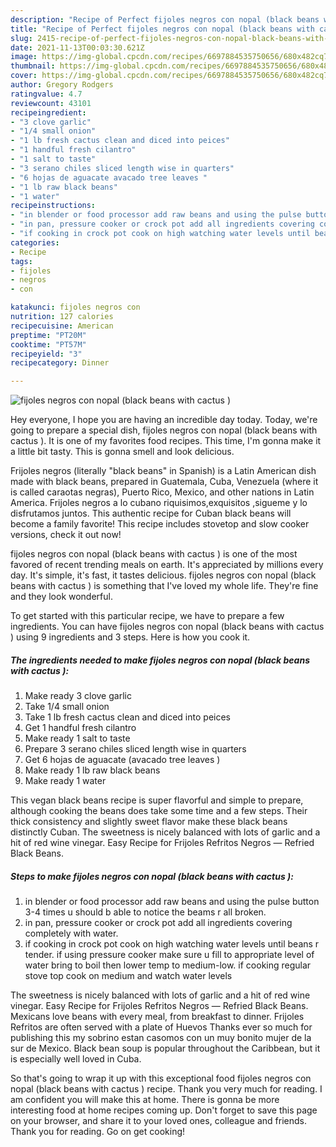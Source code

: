 ```yaml
---
description: "Recipe of Perfect fijoles negros con nopal (black beans with cactus )"
title: "Recipe of Perfect fijoles negros con nopal (black beans with cactus )"
slug: 2415-recipe-of-perfect-fijoles-negros-con-nopal-black-beans-with-cactus
date: 2021-11-13T00:03:30.621Z
image: https://img-global.cpcdn.com/recipes/6697884535750656/680x482cq70/fijoles-negros-con-nopal-black-beans-with-cactus-recipe-main-photo.jpg
thumbnail: https://img-global.cpcdn.com/recipes/6697884535750656/680x482cq70/fijoles-negros-con-nopal-black-beans-with-cactus-recipe-main-photo.jpg
cover: https://img-global.cpcdn.com/recipes/6697884535750656/680x482cq70/fijoles-negros-con-nopal-black-beans-with-cactus-recipe-main-photo.jpg
author: Gregory Rodgers
ratingvalue: 4.7
reviewcount: 43101
recipeingredient:
- "3 clove garlic"
- "1/4 small onion"
- "1 lb fresh cactus clean and diced into peices"
- "1 handful fresh cilantro"
- "1 salt to taste"
- "3 serano chiles sliced length wise in quarters"
- "6 hojas de aguacate avacado tree leaves "
- "1 lb raw black beans"
- "1 water"
recipeinstructions:
- "in blender or food processor add raw beans and using the pulse button 3-4 times u should b able to notice the beams r all broken."
- "in pan, pressure cooker or crock pot add all ingredients covering completely with water."
- "if cooking in crock pot cook on high watching water levels until beans r tender. if using pressure cooker make sure u fill to appropriate level of water bring to boil then lower temp to medium-low. if cooking regular stove top cook on medium and watch water levels"
categories:
- Recipe
tags:
- fijoles
- negros
- con

katakunci: fijoles negros con 
nutrition: 127 calories
recipecuisine: American
preptime: "PT20M"
cooktime: "PT57M"
recipeyield: "3"
recipecategory: Dinner

---
```



![fijoles negros con nopal (black beans with cactus )](https://img-global.cpcdn.com/recipes/6697884535750656/680x482cq70/fijoles-negros-con-nopal-black-beans-with-cactus-recipe-main-photo.jpg)

Hey everyone, I hope you are having an incredible day today. Today, we're going to prepare a special dish, fijoles negros con nopal (black beans with cactus ). It is one of my favorites food recipes. This time, I'm gonna make it a little bit tasty. This is gonna smell and look delicious.

Frijoles negros (literally &#34;black beans&#34; in Spanish) is a Latin American dish made with black beans, prepared in Guatemala, Cuba, Venezuela (where it is called caraotas negras), Puerto Rico, Mexico, and other nations in Latin America. Frijoles negros a lo cubano riquisimos,exquisitos ,sigueme y lo disfrutamos juntos. This authentic recipe for Cuban black beans will become a family favorite! This recipe includes stovetop and slow cooker versions, check it out now!

fijoles negros con nopal (black beans with cactus ) is one of the most favored of recent trending meals on earth. It's appreciated by millions every day. It's simple, it's fast, it tastes delicious. fijoles negros con nopal (black beans with cactus ) is something that I've loved my whole life. They're fine and they look wonderful.


To get started with this particular recipe, we have to prepare a few ingredients. You can have fijoles negros con nopal (black beans with cactus ) using 9 ingredients and 3 steps. Here is how you cook it.

<!--inarticleads1-->

##### The ingredients needed to make fijoles negros con nopal (black beans with cactus ):

1. Make ready 3 clove garlic
1. Take 1/4 small onion
1. Take 1 lb fresh cactus clean and diced into peices
1. Get 1 handful fresh cilantro
1. Make ready 1 salt to taste
1. Prepare 3 serano chiles sliced length wise in quarters
1. Get 6 hojas de aguacate (avacado tree leaves )
1. Make ready 1 lb raw black beans
1. Make ready 1 water


This vegan black beans recipe is super flavorful and simple to prepare, although cooking the beans does take some time and a few steps. Their thick consistency and slightly sweet flavor make these black beans distinctly Cuban. The sweetness is nicely balanced with lots of garlic and a hit of red wine vinegar. Easy Recipe for Frijoles Refritos Negros — Refried Black Beans. 

<!--inarticleads2-->

##### Steps to make fijoles negros con nopal (black beans with cactus ):

1. in blender or food processor add raw beans and using the pulse button 3-4 times u should b able to notice the beams r all broken.
1. in pan, pressure cooker or crock pot add all ingredients covering completely with water.
1. if cooking in crock pot cook on high watching water levels until beans r tender. if using pressure cooker make sure u fill to appropriate level of water bring to boil then lower temp to medium-low. if cooking regular stove top cook on medium and watch water levels


The sweetness is nicely balanced with lots of garlic and a hit of red wine vinegar. Easy Recipe for Frijoles Refritos Negros — Refried Black Beans. Mexicans love beans with every meal, from breakfast to dinner. Frijoles Refritos are often served with a plate of Huevos Thanks ever so much for publishing this my sobrino estan casomos con un muy bonito mujer de la sur de Mexico. Black bean soup is popular throughout the Caribbean, but it is especially well loved in Cuba. 

So that's going to wrap it up with this exceptional food fijoles negros con nopal (black beans with cactus ) recipe. Thank you very much for reading. I am confident you will make this at home. There is gonna be more interesting food at home recipes coming up. Don't forget to save this page on your browser, and share it to your loved ones, colleague and friends. Thank you for reading. Go on get cooking!
